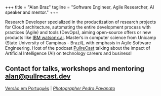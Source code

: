 +++
title = "Alan Braz"
tagline = "Software Engineer, Agile Researcher, AI speaker and mentor."
+++

Research Developer specialized in the productization of research projects for Cloud architecture, automating the entire development process with practices (Agile) and tools (DevOps), aiming open-source offers or new products like [IBM watsonx.ai](https://www.ibm.com/products/watsonx-ai). Master’s in computer science from Unicamp (State University of Campinas - Brazil), with emphasis in Agile Software Engineering. Host of the podcast [PullreCast](http://canal.pullrecast.dev) talking about the impact of Artificial Intelligence (AI) on technology careers and business!

## **Contact for talks, workshops and mentoring [alan@pullrecast.dev](mailto:alan@pullrecast.dev)**

<!-- My personal interests are eclectic ranging from coffee to running, from design thinking to data mining, from dogs to basketball, and from technical communities to taekwondo. -->

 [Versão em Português](/br) | _[Photographer Pedro Pavanato](https://pedropavanato.com.br/)_